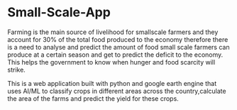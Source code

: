 # Small-Scale-App
Farming is the main source of livelihood for smallscale farmers and they account for 30% of the total food produced to the economy therefore there is a need to analyse and predict the amount of food small scale farmers can produce at a certain season and get to predict the deficit to the economy. This helps the government to know when hunger and food scarcity will strike.

This is a web application built with python and google earth engine that  uses AI/ML to classify crops in different areas across the country,calculate the area of the farms and  predict the  yield for these crops. 
